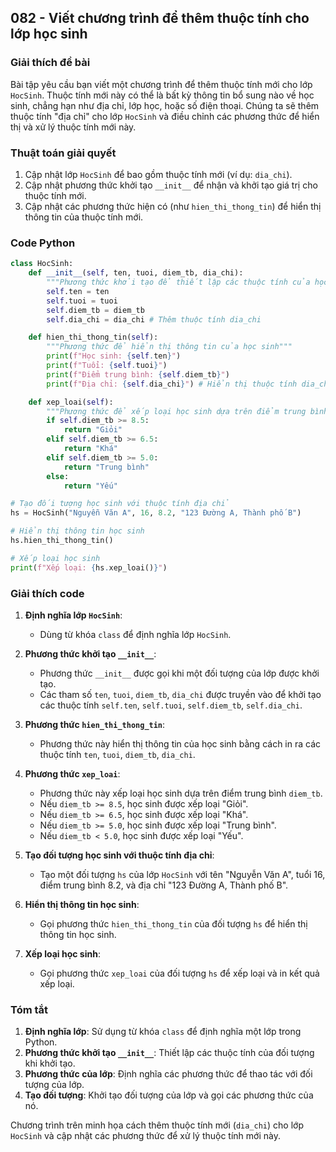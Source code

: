 ## 082 - Viết chương trình để thêm thuộc tính cho lớp học sinh

### Giải thích đề bài

Bài tập yêu cầu bạn viết một chương trình để thêm thuộc tính mới cho lớp `HocSinh`. Thuộc tính mới này có thể là bất kỳ thông tin bổ sung nào về học sinh, chẳng hạn như địa chỉ, lớp học, hoặc số điện thoại. Chúng ta sẽ thêm thuộc tính "địa chỉ" cho lớp `HocSinh` và điều chỉnh các phương thức để hiển thị và xử lý thuộc tính mới này.

### Thuật toán giải quyết

1. Cập nhật lớp `HocSinh` để bao gồm thuộc tính mới (ví dụ: `dia_chi`).
2. Cập nhật phương thức khởi tạo `__init__` để nhận và khởi tạo giá trị cho thuộc tính mới.
3. Cập nhật các phương thức hiện có (như `hien_thi_thong_tin`) để hiển thị thông tin của thuộc tính mới.

### Code Python

```python
class HocSinh:
    def __init__(self, ten, tuoi, diem_tb, dia_chi):
        """Phương thức khởi tạo để thiết lập các thuộc tính của học sinh"""
        self.ten = ten
        self.tuoi = tuoi
        self.diem_tb = diem_tb
        self.dia_chi = dia_chi # Thêm thuộc tính dia_chi

    def hien_thi_thong_tin(self):
        """Phương thức để hiển thị thông tin của học sinh"""
        print(f"Học sinh: {self.ten}")
        print(f"Tuổi: {self.tuoi}")
        print(f"Điểm trung bình: {self.diem_tb}")
        print(f"Địa chỉ: {self.dia_chi}") # Hiển thị thuộc tính dia_chi

    def xep_loai(self):
        """Phương thức để xếp loại học sinh dựa trên điểm trung bình"""
        if self.diem_tb >= 8.5:
            return "Giỏi"
        elif self.diem_tb >= 6.5:
            return "Khá"
        elif self.diem_tb >= 5.0:
            return "Trung bình"
        else:
            return "Yếu"

# Tạo đối tượng học sinh với thuộc tính địa chỉ
hs = HocSinh("Nguyễn Văn A", 16, 8.2, "123 Đường A, Thành phố B")

# Hiển thị thông tin học sinh
hs.hien_thi_thong_tin()

# Xếp loại học sinh
print(f"Xếp loại: {hs.xep_loai()}")
```

### Giải thích code

1. **Định nghĩa lớp `HocSinh`**:

   - Dùng từ khóa `class` để định nghĩa lớp `HocSinh`.

2. **Phương thức khởi tạo `__init__`**:

   - Phương thức `__init__` được gọi khi một đối tượng của lớp được khởi tạo.
   - Các tham số `ten`, `tuoi`, `diem_tb`, `dia_chi` được truyền vào để khởi tạo các thuộc tính `self.ten`, `self.tuoi`, `self.diem_tb`, `self.dia_chi`.

3. **Phương thức `hien_thi_thong_tin`**:

   - Phương thức này hiển thị thông tin của học sinh bằng cách in ra các thuộc tính `ten`, `tuoi`, `diem_tb`, `dia_chi`.

4. **Phương thức `xep_loai`**:

   - Phương thức này xếp loại học sinh dựa trên điểm trung bình `diem_tb`.
   - Nếu `diem_tb >= 8.5`, học sinh được xếp loại "Giỏi".
   - Nếu `diem_tb >= 6.5`, học sinh được xếp loại "Khá".
   - Nếu `diem_tb >= 5.0`, học sinh được xếp loại "Trung bình".
   - Nếu `diem_tb < 5.0`, học sinh được xếp loại "Yếu".

5. **Tạo đối tượng học sinh với thuộc tính địa chỉ**:

   - Tạo một đối tượng `hs` của lớp `HocSinh` với tên "Nguyễn Văn A", tuổi 16, điểm trung bình 8.2, và địa chỉ "123 Đường A, Thành phố B".

6. **Hiển thị thông tin học sinh**:

   - Gọi phương thức `hien_thi_thong_tin` của đối tượng `hs` để hiển thị thông tin học sinh.

7. **Xếp loại học sinh**:
   - Gọi phương thức `xep_loai` của đối tượng `hs` để xếp loại và in kết quả xếp loại.

### Tóm tắt

1. **Định nghĩa lớp**: Sử dụng từ khóa `class` để định nghĩa một lớp trong Python.
2. **Phương thức khởi tạo `__init__`**: Thiết lập các thuộc tính của đối tượng khi khởi tạo.
3. **Phương thức của lớp**: Định nghĩa các phương thức để thao tác với đối tượng của lớp.
4. **Tạo đối tượng**: Khởi tạo đối tượng của lớp và gọi các phương thức của nó.

Chương trình trên minh họa cách thêm thuộc tính mới (`dia_chi`) cho lớp `HocSinh` và cập nhật các phương thức để xử lý thuộc tính mới này.

